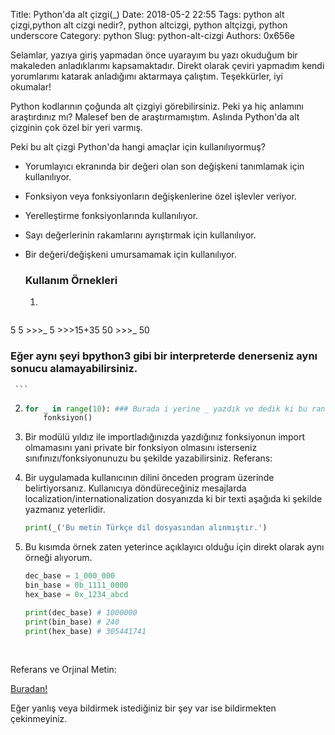 Title: Python'da alt çizgi(_)
Date: 2018-05-2 22:55
Tags: python alt çizgi,python alt cizgi nedir?, python altcizgi, python altçizgi, python underscore
Category: python
Slug: python-alt-cizgi
Authors: 0x656e

Selamlar, yazıya giriş yapmadan önce uyarayım bu yazı okuduğum bir makaleden anladıklarımı kapsamaktadır. Direkt olarak çeviri yapmadım kendi yorumlarımı katarak anladığımı aktarmaya çalıştım. Teşekkürler, iyi okumalar!



Python kodlarının çoğunda alt çizgiyi görebilirsiniz. Peki ya hiç anlamını araştırdınız mı? Malesef ben de araştırmamıştım. Aslında Python'da alt çizginin çok özel bir yeri varmış. 



Peki bu alt çizgi Python'da hangi amaçlar için kullanılıyormuş?



* Yorumlayıcı ekranında bir değeri olan son değişkeni tanımlamak için kullanılıyor.

* Fonksiyon veya fonksiyonların değişkenlerine özel işlevler veriyor.

* Yerelleştirme fonksiyonlarında kullanılıyor.

* Sayı değerlerinin rakamlarını ayrıştırmak için kullanılıyor.

* Bir değeri/değişkeni umursamamak için kullanılıyor.

  ### Kullanım Örnekleri

  1. 
  ```python
5
5
     >>>_
     5
     >>>15+35
     50
     >>>_
     50
 ### Eğer aynı şeyi bpython3 gibi bir interpreterde denerseniz aynı sonucu alamayabilirsiniz.
     ```

  2. ```python
     for _ in range(10): ### Burada i yerine _ yazdık ve dedik ki bu range ile atanan değer umurumuzda değil.
         fonksiyon()
     ```

  3. Bir modülü yıldız ile importladığınızda yazdığınız fonksiyonun import olmamasını yani private bir fonksiyon olmasını isterseniz sınıfınızı/fonksiyonunuzu bu şekilde yazabilirsiniz. Referans: 

     [Python Classes]: https://docs.python.org/3/tutorial/classes.html#private-variables-and-class-local-references	"Python Classes"

  4. Bir uygulamada kullanıcının dilini önceden program üzerinde belirtiyorsanız. Kullanıcıya döndüreceğiniz mesajlarda localization/internationalization dosyanızda ki bir texti aşağıda ki şekilde yazmanız yeterlidir.

     ```python
     print(_('Bu metin Türkçe dil dosyasından alınmıştır.')
     ```

  5. Bu kısımda örnek zaten yeterince açıklayıcı olduğu için direkt olarak aynı örneği alıyorum.

     ```python
     dec_base = 1_000_000
     bin_base = 0b_1111_0000
     hex_base = 0x_1234_abcd

     print(dec_base) # 1000000
     print(bin_base) # 240
     print(hex_base) # 305441741
     ```

     ​

Referans ve Orjinal Metin: 

[Buradan!](https://hackernoon.com/understanding-the-underscore-of-python-309d1a029edc)



Eğer yanlış veya bildirmek istediğiniz bir şey var ise bildirmekten çekinmeyiniz. 

